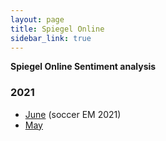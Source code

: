 ```yaml
---
layout: page
title: Spiegel Online
sidebar_link: true
---
```


**Spiegel Online Sentiment analysis**

### 2021

- [June](/2021/07/01/spiegel-online-sentiment-0621.html) (soccer EM 2021)
- [May](/2021/06/12/spiegel-online-sentiment.html)
